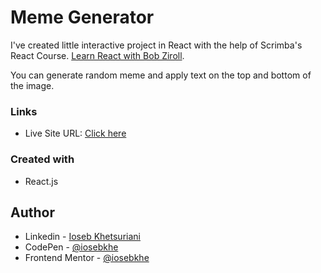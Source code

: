 # Meme Generator

I've created little interactive project in React with the help of Scrimba's React Course. [Learn React with Bob Ziroll](https://scrimba.com/learn/learnreact).

You can generate random meme and apply text on the top and bottom of the image.

### Links

- Live Site URL: [Click here](https://markdown-iosebkhe.netlify.app/)

### Created with

- React.js

## Author

- Linkedin - [Ioseb Khetsuriani](https://www.linkedin.com/in/ioseb-khetsuriani-1831801b5/)
- CodePen - [@iosebkhe](https://codepen.io/iosebkhe)
- Frontend Mentor - [@iosebkhe](https://www.frontendmentor.io/profile/iosebkhe)
